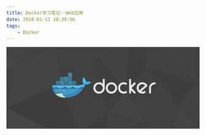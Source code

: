 ```yaml
---
title: Docker学习笔记--Web应用
date: 2018-01-12 18:39:56
tags:
    - Docker
---
```

!["Docker"](/images/docker.jpg)
